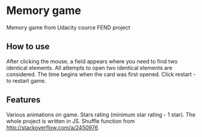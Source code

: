 # Memory game
Memory game from Udacity cource FEND project

## How to use
After clicking the mouse, a field appears where you need to find two identical elements.
All attempts to open two identical elements are considered.
The time begins when the card was first opened.
Click restart - to restart game.

## Features
Various animations on game.
Stars rating (minimum star rating - 1 star).
The whole project is written in JS.
Shuffle function from http://stackoverflow.com/a/2450976
